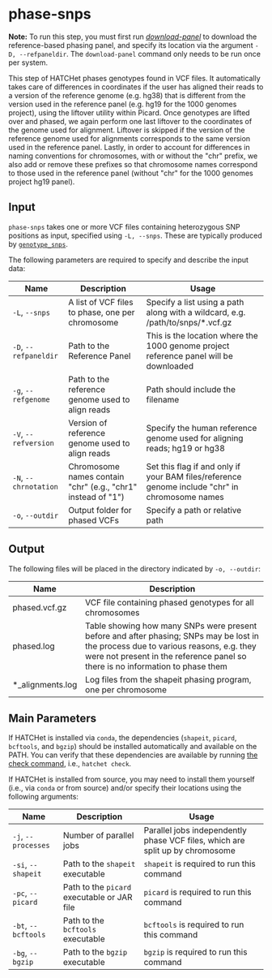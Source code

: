 # phase-snps

**Note:** To run this step, you must first run [*download-panel*](doc_download_panel.html) to download the reference-based phasing panel, and specify its location via the argument `-D, --refpaneldir`. The `download-panel` command only needs to be run once per system.

This step of HATCHet phases genotypes found in VCF files. It automatically takes care of differences in coordinates if the user has aligned their reads to a version of the reference genome (e.g. hg38) that is different from the version used in the reference panel (e.g. hg19 for the 1000 genomes project), using the liftover utility within Picard. Once genotypes are lifted over and phased, we again perform one last liftover to the coordinates of the genome used for alignment. Liftover is skipped if the version of the reference genome used for alignments corresponds to the same version used in the reference panel. Lastly, in order to account for differences in naming conventions for chromosomes, with or without the "chr" prefix, we also add or remove these prefixes so that chromosome names correspond to those used in the reference panel (without "chr" for the 1000 genomes project hg19 panel).

## Input

`phase-snps` takes one or more VCF files containing heterozygous SNP positions as input, specified using `-L, --snps`. These are typically produced by [`genotype_snps`](doc_genotype_snps.md).

The following parameters are required to specify and describe the input data:

| Name | Description | Usage |
|------|-------------|-------|
| `-L`, `--snps` | A list of VCF files to phase, one per chromosome | Specify a list using a path along with a wildcard, e.g. /path/to/snps/*.vcf.gz |
| `-D`, `--refpaneldir` | Path to the Reference Panel | This is the location where the 1000 genome project reference panel will be downloaded |
| `-g`, `--refgenome` | Path to the reference genome used to align reads | Path should include the filename |
| `-V`, `--refversion` | Version of reference genome used to align reads | Specify the human reference genome used for aligning reads; hg19 or hg38 |
| `-N`, `--chrnotation` | Chromosome names contain "chr" (e.g., "chr1" instead of "1") | Set this flag if and only if your BAM files/reference genome include "chr" in chromosome names |
| `-o`, `--outdir` | Output folder for phased VCFs | Specify a path or relative path |

## Output

The following files will be placed in the directory indicated by `-o, --outdir`:

| Name | Description |
|------|-------------|
| phased.vcf.gz | VCF file containing phased genotypes for all chromosomes |
| phased.log | Table showing how many SNPs were present before and after phasing; SNPs may be lost in the process due to various reasons, e.g. they were not present in the reference panel so there is no information to phase them |
| *_alignments.log | Log files from the shapeit phasing program, one per chromosome |

## Main Parameters

If HATCHet is installed via `conda`, the dependencies (`shapeit`, `picard`, `bcftools`, and `bgzip`) should be installed automatically and available on the PATH.
You can verify that these dependencies are available by running [the check command](doc_check.md), i.e., `hatchet check`.

 If HATCHet is installed from source, you may need to install them yourself (i.e., via `conda` or from source) and/or specify their locations using the following arguments:

| Name | Description | Usage |
|------|-------------|-------|
| `-j`, `--processes` | Number of parallel jobs | Parallel jobs independently phase VCF files, which are split up by chromosome |
| `-si`, `--shapeit` | Path to the `shapeit` executable | `shapeit` is required to run this command |
| `-pc`, `--picard` | Path to the `picard` executable or JAR file | `picard` is required to run this command |
| `-bt`, `--bcftools` | Path to the `bcftools` executable | `bcftools` is required to run this command |
| `-bg`, `--bgzip` | Path to the `bgzip` executable | `bgzip` is required to run this command |
